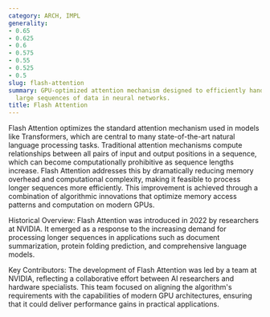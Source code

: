 ```yaml
---
category: ARCH, IMPL
generality:
- 0.65
- 0.625
- 0.6
- 0.575
- 0.55
- 0.525
- 0.5
slug: flash-attention
summary: GPU-optimized attention mechanism designed to efficiently handle extremely
  large sequences of data in neural networks.
title: Flash Attention
---
```


Flash Attention optimizes the standard attention mechanism used in models like Transformers, which are central to many state-of-the-art natural language processing tasks. Traditional attention mechanisms compute relationships between all pairs of input and output positions in a sequence, which can become computationally prohibitive as sequence lengths increase. Flash Attention addresses this by dramatically reducing memory overhead and computational complexity, making it feasible to process longer sequences more efficiently. This improvement is achieved through a combination of algorithmic innovations that optimize memory access patterns and computation on modern GPUs.

Historical Overview: Flash Attention was introduced in 2022 by researchers at NVIDIA. It emerged as a response to the increasing demand for processing longer sequences in applications such as document summarization, protein folding prediction, and comprehensive language models.

Key Contributors: The development of Flash Attention was led by a team at NVIDIA, reflecting a collaborative effort between AI researchers and hardware specialists. This team focused on aligning the algorithm's requirements with the capabilities of modern GPU architectures, ensuring that it could deliver performance gains in practical applications.